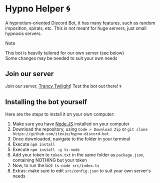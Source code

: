 # Hypno Helper 🌀

A hypnotism-oriented Discord Bot, it has many features, such as random imposition, spirals, etc.
This is not meant for huge servers, just small hypnosis servers.

> [!NOTE]
> This bot is heavily tailored for our own server (see below)  
> Some changes may be needed to suit your own needs

## Join our server

Join our server, [Trancy Twilight](https://discord.gg/zBWq29apsy)! Test the bot out there! 🌀

## Installing the bot yourself

Here are the steps to install it on your own computer:

1. Make sure you have [Node.JS](https://nodejs.org/en/download/prebuilt-installer) installed on your computer
2. Download the repository, using `Code > Download Zip` or `git clone https://github.com/itevie/hypno-discord-bot`
3. Once downloaded, navigate to the folder in your terminal
4. Execute `npm install`
5. Execute `npm install -g ts-node`
6. Add your token to `token.txt` in the same folder as `package.json`, containing NOTHING but your token
7. Now, to run the bot: `ts-node src/index.ts`
8. Extras: make sure to edit `src/config.json` to suit your own server's needs
